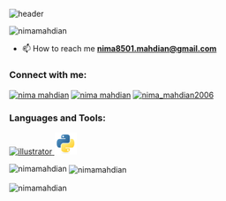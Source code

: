 ![header](https://capsule-render.vercel.app/api?type=waving&height=300&color=gradient&text=Hi%20I'm%20Nima%20mahdian%20-nl-Generative%20AI%20Engineer&fontAlign=22&fontSize=33&fontAlignY=18&animation=twinkling&textBg=false&descAlign=0&descAlignY=0&reversal=false)
<p align="left"> <img src="https://komarev.com/ghpvc/?username=nimamahdian&label=Profile%20views&color=0e75b6&style=flat" alt="nimamahdian" /> </p>

- 📫 How to reach me **nima8501.mahdian@gmail.com**

<h3 align="left">Connect with me:</h3>
<p align="left">
<a href="https://linkedin.com/in/nima mahdian" target="blank"><img align="center" src="https://raw.githubusercontent.com/rahuldkjain/github-profile-readme-generator/master/src/images/icons/Social/linked-in-alt.svg" alt="nima mahdian" height="30" width="40" /></a>
<a href="https://fb.com/nima mahdian" target="blank"><img align="center" src="https://raw.githubusercontent.com/rahuldkjain/github-profile-readme-generator/master/src/images/icons/Social/facebook.svg" alt="nima mahdian" height="30" width="40" /></a>
<a href="https://instagram.com/nima_mahdian2006" target="blank"><img align="center" src="https://raw.githubusercontent.com/rahuldkjain/github-profile-readme-generator/master/src/images/icons/Social/instagram.svg" alt="nima_mahdian2006" height="30" width="40" /></a>
</p>

<h3 align="left">Languages and Tools:</h3>
<p align="left"> <a href="https://www.adobe.com/in/products/illustrator.html" target="_blank" rel="noreferrer"> <img src="https://www.vectorlogo.zone/logos/adobe_illustrator/adobe_illustrator-icon.svg" alt="illustrator" width="40" height="40"/> </a> <a href="https://www.python.org" target="_blank" rel="noreferrer"> <img src="https://raw.githubusercontent.com/devicons/devicon/master/icons/python/python-original.svg" alt="python" width="40" height="40"/> </a> </p>

<p><img align="left" src="https://github-readme-stats.vercel.app/api/top-langs?username=nimamahdian&show_icons=true&locale=en&layout=compact" alt="nimamahdian" /></p>

<p>&nbsp;<img align="center" src="https://github-readme-stats.vercel.app/api?username=nimamahdian&show_icons=true&locale=en" alt="nimamahdian" /></p>

<p><img align="center" src="https://github-readme-streak-stats.herokuapp.com/?user=nimamahdian&" alt="nimamahdian" /></p>

